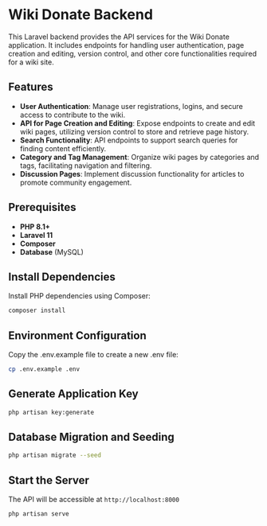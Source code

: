 # Wiki Donate Backend

This Laravel backend provides the API services for the Wiki Donate application. It includes endpoints for handling user authentication, page creation and editing, version control, and other core functionalities required for a wiki site.

## Features

-   **User Authentication**: Manage user registrations, logins, and secure access to contribute to the wiki.
-   **API for Page Creation and Editing**: Expose endpoints to create and edit wiki pages, utilizing version control to store and retrieve page history.
-   **Search Functionality**: API endpoints to support search queries for finding content efficiently.
-   **Category and Tag Management**: Organize wiki pages by categories and tags, facilitating navigation and filtering.
-   **Discussion Pages**: Implement discussion functionality for articles to promote community engagement.

## Prerequisites

-   **PHP 8.1+**
-   **Laravel 11**
-   **Composer**
-   **Database** (MySQL)

## Install Dependencies

Install PHP dependencies using Composer:

```bash
composer install
```

## Environment Configuration

Copy the .env.example file to create a new .env file:

```bash
cp .env.example .env
```

## Generate Application Key

```bash
php artisan key:generate
```

## Database Migration and Seeding

```bash
php artisan migrate --seed
```

## Start the Server

The API will be accessible at `http://localhost:8000`

```bash
php artisan serve
```
